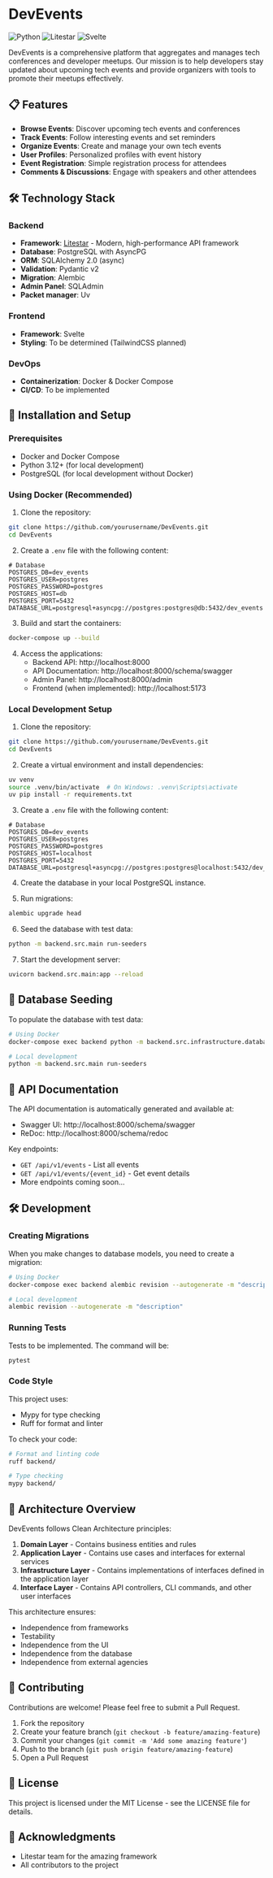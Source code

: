 # DevEvents

![Python](https://img.shields.io/badge/python-3.12-blue.svg)
![Litestar](https://img.shields.io/badge/litestar-2.14.0-blue.svg)
![Svelte](https://img.shields.io/badge/svelte-latest-orange.svg)

DevEvents is a comprehensive platform that aggregates and manages tech conferences and developer meetups. Our mission is
to help developers stay updated about upcoming tech events and provide organizers with tools to promote their meetups
effectively.

## 📋 Features

- **Browse Events**: Discover upcoming tech events and conferences
- **Track Events**: Follow interesting events and set reminders
- **Organize Events**: Create and manage your own tech events
- **User Profiles**: Personalized profiles with event history
- **Event Registration**: Simple registration process for attendees
- **Comments & Discussions**: Engage with speakers and other attendees

## 🛠️ Technology Stack

### Backend

- **Framework**: [Litestar](https://litestar.dev/) - Modern, high-performance API framework
- **Database**: PostgreSQL with AsyncPG
- **ORM**: SQLAlchemy 2.0 (async)
- **Validation**: Pydantic v2
- **Migration**: Alembic
- **Admin Panel**: SQLAdmin
- **Packet manager**: Uv

### Frontend

- **Framework**: Svelte
- **Styling**: To be determined (TailwindCSS planned)

### DevOps

- **Containerization**: Docker & Docker Compose
- **CI/CD**: To be implemented

## 🚀 Installation and Setup

### Prerequisites

- Docker and Docker Compose
- Python 3.12+ (for local development)
- PostgreSQL (for local development without Docker)

### Using Docker (Recommended)

1. Clone the repository:

```bash
git clone https://github.com/yourusername/DevEvents.git
cd DevEvents
```

2. Create a `.env` file with the following content:

```
# Database
POSTGRES_DB=dev_events
POSTGRES_USER=postgres
POSTGRES_PASSWORD=postgres
POSTGRES_HOST=db
POSTGRES_PORT=5432
DATABASE_URL=postgresql+asyncpg://postgres:postgres@db:5432/dev_events
```

3. Build and start the containers:

```bash
docker-compose up --build
```

4. Access the applications:
    - Backend API: http://localhost:8000
    - API Documentation: http://localhost:8000/schema/swagger
    - Admin Panel: http://localhost:8000/admin
    - Frontend (when implemented): http://localhost:5173

### Local Development Setup

1. Clone the repository:

```bash
git clone https://github.com/yourusername/DevEvents.git
cd DevEvents
```

2. Create a virtual environment and install dependencies:

```bash
uv venv
source .venv/bin/activate  # On Windows: .venv\Scripts\activate
uv pip install -r requirements.txt
```

3. Create a `.env` file with the following content:

```
# Database
POSTGRES_DB=dev_events
POSTGRES_USER=postgres
POSTGRES_PASSWORD=postgres
POSTGRES_HOST=localhost
POSTGRES_PORT=5432
DATABASE_URL=postgresql+asyncpg://postgres:postgres@localhost:5432/dev_events
```

4. Create the database in your local PostgreSQL instance.

5. Run migrations:

```bash
alembic upgrade head
```

6. Seed the database with test data:

```bash
python -m backend.src.main run-seeders
```

7. Start the development server:

```bash
uvicorn backend.src.main:app --reload
```

## 🧪 Database Seeding

To populate the database with test data:

```bash
# Using Docker
docker-compose exec backend python -m backend.src.infrastructure.database.seeders.run_seeder

# Local development
python -m backend.src.main run-seeders
```

## 📝 API Documentation

The API documentation is automatically generated and available at:

- Swagger UI: http://localhost:8000/schema/swagger
- ReDoc: http://localhost:8000/schema/redoc

Key endpoints:

- `GET /api/v1/events` - List all events
- `GET /api/v1/events/{event_id}` - Get event details
- More endpoints coming soon...

## 🛠️ Development

### Creating Migrations

When you make changes to database models, you need to create a migration:

```bash
# Using Docker
docker-compose exec backend alembic revision --autogenerate -m "description"

# Local development
alembic revision --autogenerate -m "description"
```

### Running Tests

Tests to be implemented. The command will be:

```bash
pytest
```

### Code Style

This project uses:

- Mypy for type checking
- Ruff for format and linter

To check your code:

```bash
# Format and linting code 
ruff backend/

# Type checking
mypy backend/

```

## 🧠 Architecture Overview

DevEvents follows Clean Architecture principles:

1. **Domain Layer** - Contains business entities and rules
2. **Application Layer** - Contains use cases and interfaces for external services
3. **Infrastructure Layer** - Contains implementations of interfaces defined in the application layer
4. **Interface Layer** - Contains API controllers, CLI commands, and other user interfaces

This architecture ensures:

- Independence from frameworks
- Testability
- Independence from the UI
- Independence from the database
- Independence from external agencies

## 🤝 Contributing

Contributions are welcome! Please feel free to submit a Pull Request.

1. Fork the repository
2. Create your feature branch (`git checkout -b feature/amazing-feature`)
3. Commit your changes (`git commit -m 'Add some amazing feature'`)
4. Push to the branch (`git push origin feature/amazing-feature`)
5. Open a Pull Request

## 📜 License

This project is licensed under the MIT License - see the LICENSE file for details.

## 👥 Acknowledgments

- Litestar team for the amazing framework
- All contributors to the project